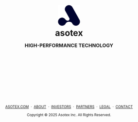 <h1 align="center">
    <picture>
        <source media="(prefers-color-scheme: dark)" srcset="https://raw.githubusercontent.com/asotex/.github/refs/heads/main/media/asotex-icon-white.png">
        <img width="72px" alt="Asotex brand logo, featuring the Asotex A-Icon, followed by the word Asotex." src="https://raw.githubusercontent.com/asotex/.github/refs/heads/main/media/asotex-icon-dark.png">
    </picture>
    <br><strong>asotex</strong><br>
    <sub><sup><sub>HIGH-PERFORMANCE TECHNOLOGY</sup></sub></sub>
</h1>


<br><br><br><br><br><br>




<!--// COPYRIGHT // -->
<div align="center">
    <br>
    <h2></h2>
    <div>
        <sup>
            <a href="https://asotex.com" title="Website">ASOTEX.COM</a>
            <span>&nbsp;&middot;&nbsp;</span>
            <a href="https://asotex.com/about" title="About Asotex">ABOUT</a>
            <span>&nbsp;&middot;&nbsp;</span>
            <a href="https://asotex.com/corporate/investors/ title="Investors">INVESTORS</a>
            <span>&nbsp;&middot;&nbsp;</span>
            <a href="https://asotex.com/corporate/partners/" title="Partners">PARTNERS</a>
            <span>&nbsp;&middot;&nbsp;</span>
            <a href="https://asotex.com/legal/" title="Legal">LEGAL</a>
            <span>&nbsp;&middot;&nbsp;</span>
            <a href="https://asotex.com/contact/" title="Contact">CONTACT</a>
        </sup>
    </div>
    <sub>
        Copyright &copy; 2025 Asotex Inc. All Rights Reserved.
    </sub>
</div>